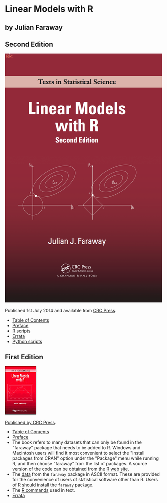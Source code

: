 # Linear Models with R

## by Julian Faraway

Second Edition
--------------

![Picture of LMR 2ndEd book](lmr2.png)

Published 1st July 2014 and available from [CRC Press](http://www.crcpress.com/product/isbn/9781439887332).

-   [Table of Contents](toc2.pdf)
-   [Preface](preface2.pdf)
-   [R scripts](scripts2)
-   [Errata](errata2.md)
-   [Python scripts](python/)

First Edition
-------------

![Picture of LMR 1stEd book](lmr.gif)

[Published by CRC Press](http://www.crcpress.com/shopping_cart/products/product_detail.asp?sku=C4258&parent_id=&pc=).

-   [Table of Contents](toc.pdf)
-   [Preface](preface.pdf)
-   The book refers to many datasets that can only be found in the
    "faraway" package that needs to be added to R. Windows and Macintosh
    users will find it most convenient to select the "Install packages
    from CRAN" option under the "Package" menu while running R, and then
    choose "faraway" from the list of packages. A source version of the
    code can be obtained from the [R web
    site](http://www.r-project.org).
-   The [data](../book/jfdata.zip) from the `faraway` package in ASCII
    format. These are provided for the convenience of users of
    statistical software other than R. Users of R should install the
    `faraway` package.
-   The [R commands](scripts/) used in text.
-   [Errata](errata.md)

